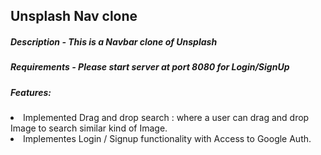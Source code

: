 <h2> Unsplash Nav clone </h2>
 <h5>Description - This is a Navbar clone of Unsplash</h5>
 <h5> Requirements - Please start server at port 8080 for Login/SignUp</h5>
 <h5>Features:</h5>
 <li>Implemented Drag and drop search : where a user can drag and drop Image to search similar kind of Image.</li>
 <li>Implementes Login / Signup functionality with Access to Google Auth.</li>
